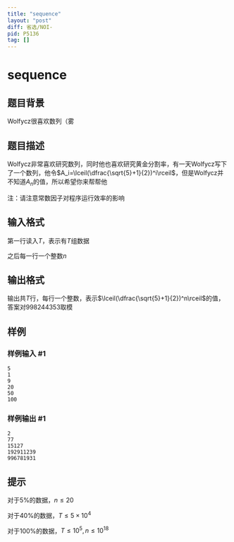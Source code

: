 ```yaml
---
title: "sequence"
layout: "post"
diff: 省选/NOI-
pid: P5136
tag: []
---
```

# sequence
## 题目背景

Wolfycz很喜欢数列（雾
## 题目描述

Wolfycz非常喜欢研究数列，同时他也喜欢研究黄金分割率，有一天Wolfycz写下了一个数列，他令$A_i=\lceil(\dfrac{\sqrt{5}+1}{2})^i\rceil$，但是Wolfycz并不知道$A_n$的值，所以希望你来帮帮他

注：请注意常数因子对程序运行效率的影响
## 输入格式

第一行读入$T$，表示有$T$组数据

之后每一行一个整数$n$
## 输出格式

输出共$T$行，每行一个整数，表示$\lceil(\dfrac{\sqrt{5}+1}{2})^n\rceil$的值，答案对998244353取模
## 样例

### 样例输入 #1
```
5
1
9
20
50
100
```
### 样例输出 #1
```
2
77
15127
192911239
996781931
```
## 提示

对于$5\%$的数据，$n\leqslant 20$

对于$40\%$的数据，$T\leqslant 5×10^4$

对于$100\%$的数据，$T\leqslant 10^5,n\leqslant 10^{18}$
